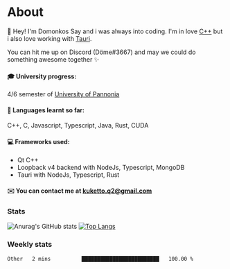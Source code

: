 # About

👋 Hey! I'm Domonkos Say and i was always into coding. I'm in love [C++](https://github.com/KuKetto/GreenHouseProject "C++") but i also love working with [Tauri](https://github.com/KuKetto/BNBVisualizer "Tauri"). 

You can hit me up on Discord (Döme#3667) and may we could do something awesome together ✨ 

#### 🎓 University progress: 
4/6 semester of [University of Pannonia](https://mik.uni-pannon.hu/en/ "University of Pannonia") 

#### 📖 Languages learnt so far: 
C++, C, Javascript, Typescript, Java, Rust, CUDA 

#### 💻 Frameworks used: 
  - Qt C++
  - Loopback v4 backend with NodeJs, Typescript, MongoDB
  - Tauri with NodeJs, Typescript, Rust

#### ✉️ You can contact me at kuketto.q2@gmail.com

### Stats

![Anurag's GitHub stats](https://github-readme-stats.vercel.app/api?username=KuKetto&theme=tokyonight&show_icons=true)
[![Top Langs](https://github-readme-stats.vercel.app/api/top-langs/?username=KuKetto&layout=compact)](https://github.com/KuKetto/github-readme-stats)

### Weekly stats

<!--START_SECTION:waka-->

```text
Other   2 mins          █████████████████████████   100.00 %
```

<!--END_SECTION:waka-->

